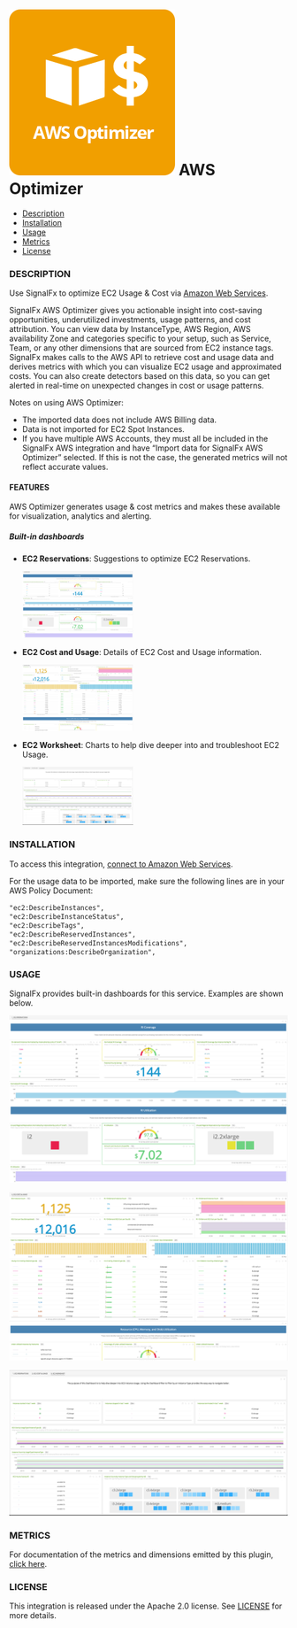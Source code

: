 # ![](./img/integration_optimizer.png) AWS Optimizer

- [Description](#description)
- [Installation](#installation)
- [Usage](#usage)
- [Metrics](#metrics)
- [License](#license)

### DESCRIPTION

Use SignalFx to optimize EC2 Usage & Cost via [Amazon Web Services](https://github.com/signalfx/integrations/tree/master/aws)[](sfx_link:aws).

SignalFx AWS Optimizer gives you actionable insight into cost-saving opportunities, underutilized investments, usage patterns, and cost attribution. You can view data by InstanceType, AWS Region, AWS availability Zone and categories specific to your setup, such as Service, Team, or any other dimensions that are sourced from EC2 instance tags. SignalFx makes calls to the AWS API to retrieve cost and usage data and derives metrics with which you can visualize EC2 usage and approximated costs. You can also create detectors based on this data, so you can get alerted in real-time on unexpected changes in cost or usage patterns.

Notes on using AWS Optimizer:
- The imported data does not include AWS Billing data.
- Data is not imported for EC2 Spot Instances.
- If you have multiple AWS Accounts, they must all be included in the SignalFx AWS integration and have “Import data for SignalFx AWS Optimizer” selected. If this is not the case, the generated metrics will not reflect accurate values.

#### FEATURES

AWS Optimizer generates usage & cost metrics and makes these available for visualization, analytics and alerting.

##### Built-in dashboards

- **EC2 Reservations**: Suggestions to optimize EC2 Reservations.

  [<img src='./img/dashboard_optimizer_ec2_reservations.png' width=200px>](./img/dashboard_optimizer_ec2_reservations.png)

- **EC2 Cost and Usage**: Details of EC2 Cost and Usage information.

  [<img src='./img/dashboard_optimizer_ec2_cost_usage.png' width=200px>](./img/dashboard_optimizer_ec2_cost_usage.png)

- **EC2 Worksheet**: Charts to help dive deeper into and troubleshoot EC2 Usage.

  [<img src='./img/dashboard_optimizer_ec2_worksheet.png' width=200px>](./img/dashboard_optimizer_ec2_worksheet.png)

### INSTALLATION

To access this integration, [connect to Amazon Web Services](https://github.com/signalfx/integrations/tree/master/aws)[](sfx_link:aws).

For the usage data to be imported, make sure the following lines are in your AWS Policy Document:

```
"ec2:DescribeInstances",
"ec2:DescribeInstanceStatus",
"ec2:DescribeTags",
"ec2:DescribeReservedInstances",
"ec2:DescribeReservedInstancesModifications",
"organizations:DescribeOrganization",
```

### USAGE

SignalFx provides built-in dashboards for this service. Examples are shown below.

![](./img/dashboard_optimizer_ec2_reservations.png)

![](./img/dashboard_optimizer_ec2_cost_usage.png)

![](./img/dashboard_optimizer_ec2_worksheet.png)

### METRICS

For documentation of the metrics and dimensions emitted by this plugin, [click here](./docs).

### LICENSE

This integration is released under the Apache 2.0 license. See [LICENSE](./LICENSE) for more details.
